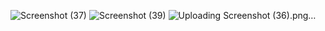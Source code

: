 ![Screenshot (37)](https://github.com/enderXM249/Gemini/assets/87566897/548ae5a1-8fdf-40f7-84e0-096aedff5fe7)
![Screenshot (39)](https://github.com/enderXM249/Gemini/assets/87566897/4f34c113-25c2-4d52-87f9-d87870b40a6e)
![Uploading Screenshot (36).png…]()
